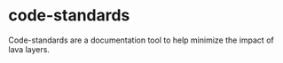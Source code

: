 # code-standards
Code-standards are a documentation tool to help minimize the impact of lava layers.
